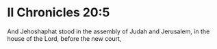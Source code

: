 # II Chronicles 20:5

And Jehoshaphat stood in the assembly of Judah and Jerusalem, in the house of the Lord, before the new court,
